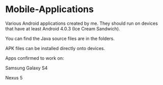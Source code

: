 # Mobile-Applications
Various Android applications created by me. They should run on devices that have at least Android 4.0.3 (Ice Cream Sandwich).

You can find the Java source files are in the folders.

APK files can be installed directly onto devices.


Apps confirmed to work on:

Samsung Galaxy S4

Nexus 5
